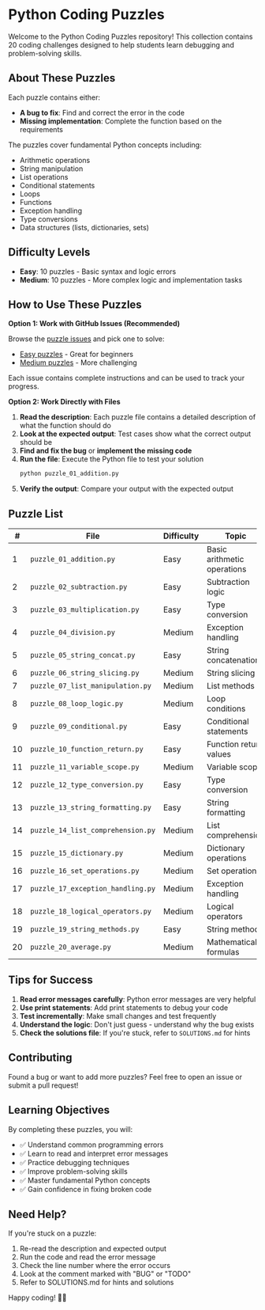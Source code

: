 # Python Coding Puzzles

Welcome to the Python Coding Puzzles repository! This collection contains 20 coding challenges designed to help students learn debugging and problem-solving skills.

## About These Puzzles

Each puzzle contains either:
- **A bug to fix**: Find and correct the error in the code
- **Missing implementation**: Complete the function based on the requirements

The puzzles cover fundamental Python concepts including:
- Arithmetic operations
- String manipulation
- List operations
- Conditional statements
- Loops
- Functions
- Exception handling
- Type conversions
- Data structures (lists, dictionaries, sets)

## Difficulty Levels

- **Easy**: 10 puzzles - Basic syntax and logic errors
- **Medium**: 10 puzzles - More complex logic and implementation tasks

## How to Use These Puzzles

**Option 1: Work with GitHub Issues (Recommended)**

Browse the [puzzle issues](https://github.com/amishra31/wes-microsoft-opensource/issues?q=is%3Aissue+label%3Apuzzle) and pick one to solve:
- [Easy puzzles](https://github.com/amishra31/wes-microsoft-opensource/issues?q=is%3Aissue+label%3Apuzzle+label%3Adifficulty%3Aeasy) - Great for beginners
- [Medium puzzles](https://github.com/amishra31/wes-microsoft-opensource/issues?q=is%3Aissue+label%3Apuzzle+label%3Adifficulty%3Amedium) - More challenging

Each issue contains complete instructions and can be used to track your progress.

**Option 2: Work Directly with Files**

1. **Read the description**: Each puzzle file contains a detailed description of what the function should do
2. **Look at the expected output**: Test cases show what the correct output should be
3. **Find and fix the bug** or **implement the missing code**
4. **Run the file**: Execute the Python file to test your solution
   ```bash
   python puzzle_01_addition.py
   ```
5. **Verify the output**: Compare your output with the expected output

## Puzzle List

| # | File | Difficulty | Topic |
|---|------|------------|-------|
| 1 | `puzzle_01_addition.py` | Easy | Basic arithmetic operations |
| 2 | `puzzle_02_subtraction.py` | Easy | Subtraction logic |
| 3 | `puzzle_03_multiplication.py` | Easy | Type conversion |
| 4 | `puzzle_04_division.py` | Medium | Exception handling |
| 5 | `puzzle_05_string_concat.py` | Easy | String concatenation |
| 6 | `puzzle_06_string_slicing.py` | Medium | String slicing |
| 7 | `puzzle_07_list_manipulation.py` | Medium | List methods |
| 8 | `puzzle_08_loop_logic.py` | Medium | Loop conditions |
| 9 | `puzzle_09_conditional.py` | Easy | Conditional statements |
| 10 | `puzzle_10_function_return.py` | Easy | Function return values |
| 11 | `puzzle_11_variable_scope.py` | Medium | Variable scope |
| 12 | `puzzle_12_type_conversion.py` | Easy | Type conversion |
| 13 | `puzzle_13_string_formatting.py` | Easy | String formatting |
| 14 | `puzzle_14_list_comprehension.py` | Medium | List comprehension |
| 15 | `puzzle_15_dictionary.py` | Medium | Dictionary operations |
| 16 | `puzzle_16_set_operations.py` | Medium | Set operations |
| 17 | `puzzle_17_exception_handling.py` | Medium | Exception handling |
| 18 | `puzzle_18_logical_operators.py` | Medium | Logical operators |
| 19 | `puzzle_19_string_methods.py` | Easy | String methods |
| 20 | `puzzle_20_average.py` | Medium | Mathematical formulas |

## Tips for Success

1. **Read error messages carefully**: Python error messages are very helpful
2. **Use print statements**: Add print statements to debug your code
3. **Test incrementally**: Make small changes and test frequently
4. **Understand the logic**: Don't just guess - understand why the bug exists
5. **Check the solutions file**: If you're stuck, refer to `SOLUTIONS.md` for hints

## Contributing

Found a bug or want to add more puzzles? Feel free to open an issue or submit a pull request!

## Learning Objectives

By completing these puzzles, you will:
- ✅ Understand common programming errors
- ✅ Learn to read and interpret error messages
- ✅ Practice debugging techniques
- ✅ Improve problem-solving skills
- ✅ Master fundamental Python concepts
- ✅ Gain confidence in fixing broken code

## Need Help?

If you're stuck on a puzzle:
1. Re-read the description and expected output
2. Run the code and read the error message
3. Check the line number where the error occurs
4. Look at the comment marked with "BUG" or "TODO"
5. Refer to SOLUTIONS.md for hints and solutions

Happy coding! 🐍✨
